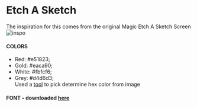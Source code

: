 # Etch A Sketch

The inspiration for this comes from the original Magic Etch A Sketch Screen![inspo](https://user-images.githubusercontent.com/99847030/172062283-dd325cec-4701-4872-b708-7cb121c267e6.jpeg)

#### COLORS 
- Red: #e51823;
- Gold: #eaca90;
- White: #fbfcf6;
- Grey: #d4d6d3;  
Used a [tool](https://imagecolorpicker.com/en) to pick determine hex color from image 

#### FONT - downloaded [here](https://www.wfonts.com/font/rondo#google_vignette)
